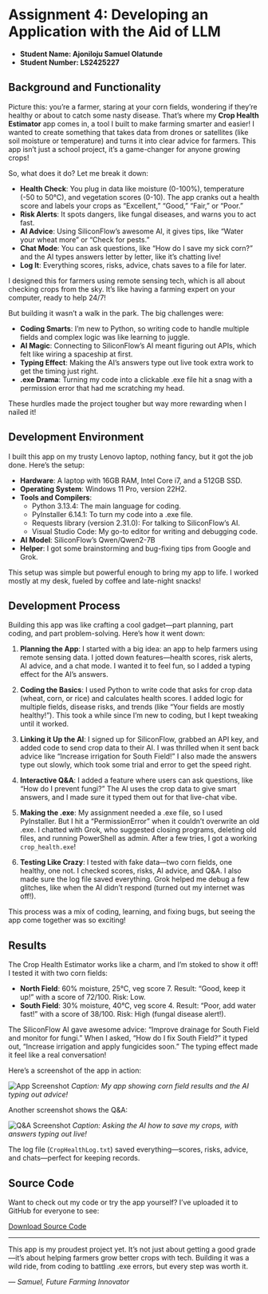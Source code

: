 # Assignment 4: Developing an Application with the Aid of LLM

- **Student Name: Ajoniloju Samuel Olatunde**
- **Student Number: LS2425227**

## Background and Functionality

Picture this: you’re a farmer, staring at your corn fields, wondering if they’re healthy or about to catch some nasty disease. That’s where my **Crop Health Estimator** app comes in, a tool I built to make farming smarter and easier! I wanted to create something that takes data from drones or satellites (like soil moisture or temperature) and turns it into clear advice for farmers. This app isn’t just a school project, it’s a game-changer for anyone growing crops!

So, what does it do? Let me break it down:
- **Health Check**: You plug in data like moisture (0-100%), temperature (-50 to 50°C), and vegetation scores (0-10). The app cranks out a health score and labels your crops as “Excellent,” “Good,” “Fair,” or “Poor.”
- **Risk Alerts**: It spots dangers, like fungal diseases, and warns you to act fast.
- **AI Advice**: Using SiliconFlow’s awesome AI, it gives tips, like “Water your wheat more” or “Check for pests.”
- **Chat Mode**: You can ask questions, like “How do I save my sick corn?” and the AI types answers letter by letter, like it’s chatting live!
- **Log It**: Everything scores, risks, advice, chats saves to a file for later.

I designed this for farmers using remote sensing tech, which is all about checking crops from the sky. It’s like having a farming expert on your computer, ready to help 24/7!

But building it wasn’t a walk in the park. The big challenges were:
- **Coding Smarts**: I’m new to Python, so writing code to handle multiple fields and complex logic was like learning to juggle.
- **AI Magic**: Connecting to SiliconFlow’s AI meant figuring out APIs, which felt like wiring a spaceship at first.
- **Typing Effect**: Making the AI’s answers type out live took extra work to get the timing just right.
- **.exe Drama**: Turning my code into a clickable .exe file hit a snag with a permission error that had me scratching my head.

These hurdles made the project tougher but way more rewarding when I nailed it!

## Development Environment

I built this app on my trusty Lenovo laptop, nothing fancy, but it got the job done. Here’s the setup:
- **Hardware**: A laptop with 16GB RAM, Intel Core i7, and a 512GB SSD.
- **Operating System**: Windows 11 Pro, version 22H2.
- **Tools and Compilers**:
  - Python 3.13.4: The main language for coding.
  - PyInstaller 6.14.1: To turn my code into a .exe file.
  - Requests library (version 2.31.0): For talking to SiliconFlow’s AI.
  - Visual Studio Code: My go-to editor for writing and debugging code.
- **AI Model**: SiliconFlow’s Qwen/Qwen2-7B
- **Helper**: I got some brainstorming and bug-fixing tips from Google and Grok.

This setup was simple but powerful enough to bring my app to life. I worked mostly at my desk, fueled by coffee and late-night snacks!

## Development Process

Building this app was like crafting a cool gadget—part planning, part coding, and part problem-solving. Here’s how it went down:

1. **Planning the App**: I started with a big idea: an app to help farmers using remote sensing data. I jotted down features—health scores, risk alerts, AI advice, and a chat mode. I wanted it to feel fun, so I added a typing effect for the AI’s answers.

2. **Coding the Basics**: I used Python to write code that asks for crop data (wheat, corn, or rice) and calculates health scores. I added logic for multiple fields, disease risks, and trends (like “Your fields are mostly healthy!”). This took a while since I’m new to coding, but I kept tweaking until it worked.

3. **Linking it Up the AI**: I signed up for SiliconFlow, grabbed an API key, and added code to send crop data to their AI. I was thrilled when it sent back advice like “Increase irrigation for South Field!” I also made the answers type out slowly, which took some trial and error to get the speed right.

4. **Interactive Q&A**: I added a feature where users can ask questions, like “How do I prevent fungi?” The AI uses the crop data to give smart answers, and I made sure it typed them out for that live-chat vibe.

5. **Making the .exe**: My assignment needed a .exe file, so I used PyInstaller. But I hit a “PermissionError” when it couldn’t overwrite an old .exe. I chatted with Grok, who suggested closing programs, deleting old files, and running PowerShell as admin. After a few tries, I got a working `crop_health.exe`!

6. **Testing Like Crazy**: I tested with fake data—two corn fields, one healthy, one not. I checked scores, risks, AI advice, and Q&A. I also made sure the log file saved everything. Grok helped me debug a few glitches, like when the AI didn’t respond (turned out my internet was off!).

This process was a mix of coding, learning, and fixing bugs, but seeing the app come together was so exciting!

## Results

The Crop Health Estimator works like a charm, and I’m stoked to show it off! I tested it with two corn fields:
- **North Field**: 60% moisture, 25°C, veg score 7. Result: “Good, keep it up!” with a score of 72/100. Risk: Low.
- **South Field**: 30% moisture, 40°C, veg score 4. Result: “Poor, add water fast!” with a score of 38/100. Risk: High (fungal disease alert!).

The SiliconFlow AI gave awesome advice: “Improve drainage for South Field and monitor for fungi.” When I asked, “How do I fix South Field?” it typed out, “Increase irrigation and apply fungicides soon.” The typing effect made it feel like a real conversation!

Here’s a screenshot of the app in action:

![App Screenshot](screenshot1.png)
*Caption: My app showing corn field results and the AI typing out advice!*

Another screenshot shows the Q&A:

![Q&A Screenshot](screenshot2.png)
*Caption: Asking the AI how to save my crops, with answers typing out live!*

The log file (`CropHealthLog.txt`) saved everything—scores, risks, advice, and chats—perfect for keeping records.

## Source Code

Want to check out my code or try the app yourself? I’ve uploaded it to GitHub for everyone to see:

[Download Source Code](https://github.com/your-username/CropHealthApp)

---

This app is my proudest project yet. It’s not just about getting a good grade—it’s about helping farmers grow better crops with tech. Building it was a wild ride, from coding to battling .exe errors, but every step was worth it.

*— Samuel, Future Farming Innovator*
